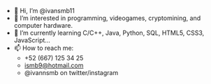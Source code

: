 - 👋 Hi, I’m @ivansmb11
- 👀 I’m interested in programming, videogames, cryptomining, and computer hardware.
- 🌱 I’m currently learning C/C++, Java, Python, SQL, HTML5, CSS3, JavaScript...
- 📫 How to reach me:
    - +52 (667) 125 34 25
    - ismb9@hotmail.com
    - @ivannsmb on twitter/instagram
